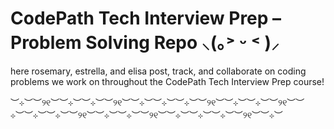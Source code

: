 # CodePath Tech Interview Prep – Problem Solving Repo ⸜(｡˃ ᵕ ˂ )⸝
here rosemary, estrella, and elisa post, track, and collaborate on coding problems we work on throughout the CodePath Tech Interview Prep course!

︶⊹︶︶୨୧︶︶⊹︶︶⊹︶︶୨୧︶︶⊹︶︶⊹︶︶⊹︶︶୨୧︶︶⊹︶︶⊹︶︶୨୧︶︶⊹︶︶⊹︶︶⊹︶︶୨୧︶︶⊹︶︶⊹︶︶୨୧︶︶⊹︶︶⊹︶︶⊹︶︶୨୧︶︶⊹︶
